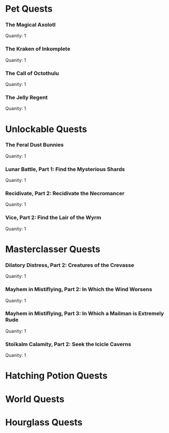 # Pet Quests
### The Magical Axolotl

Quanity: 1

### The Kraken of Inkomplete

Quanity: 1

### The Call of Octothulu

Quanity: 1

### The Jelly Regent

Quanity: 1

# Unlockable Quests
### The Feral Dust Bunnies

Quanity: 1

### Lunar Battle, Part 1: Find the Mysterious Shards

Quanity: 1

### Recidivate, Part 2: Recidivate the Necromancer

Quanity: 1

### Vice, Part 2: Find the Lair of the Wyrm

Quanity: 1

# Masterclasser Quests
### Dilatory Distress, Part 2: Creatures of the Crevasse

Quanity: 1

### Mayhem in Mistiflying, Part 2: In Which the Wind Worsens

Quanity: 1

### Mayhem in Mistiflying, Part 3: In Which a Mailman is Extremely Rude

Quanity: 1

### Stoïkalm Calamity, Part 2: Seek the Icicle Caverns

Quanity: 1

# Hatching Potion Quests
# World Quests
# Hourglass Quests
